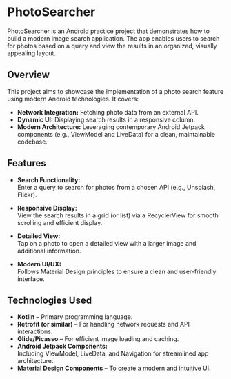 # PhotoSearcher

PhotoSearcher is an Android practice project that demonstrates how to build a modern image search application. The app enables users to search for photos based on a query and view the results in an organized, visually appealing layout.

## Overview

This project aims to showcase the implementation of a photo search feature using modern Android technologies. It covers:
- **Network Integration:** Fetching photo data from an external API.
- **Dynamic UI:** Displaying search results in a responsive column.
- **Modern Architecture:** Leveraging contemporary Android Jetpack components (e.g., ViewModel and LiveData) for a clean, maintainable codebase.

## Features

- **Search Functionality:**  
  Enter a query to search for photos from a chosen API (e.g., Unsplash, Flickr).

- **Responsive Display:**  
  View the search results in a grid (or list) via a RecyclerView for smooth scrolling and efficient display.

- **Detailed View:**  
  Tap on a photo to open a detailed view with a larger image and additional information.

- **Modern UI/UX:**  
  Follows Material Design principles to ensure a clean and user-friendly interface.

## Technologies Used

- **Kotlin** – Primary programming language.
- **Retrofit (or similar)** – For handling network requests and API interactions.
- **Glide/Picasso** – For efficient image loading and caching.
- **Android Jetpack Components:**  
  Including ViewModel, LiveData, and Navigation for streamlined app architecture.
- **Material Design Components** – To create a modern and intuitive UI.
